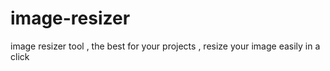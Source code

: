 # image-resizer
image resizer tool , the best for your projects , resize your image easily in a click
